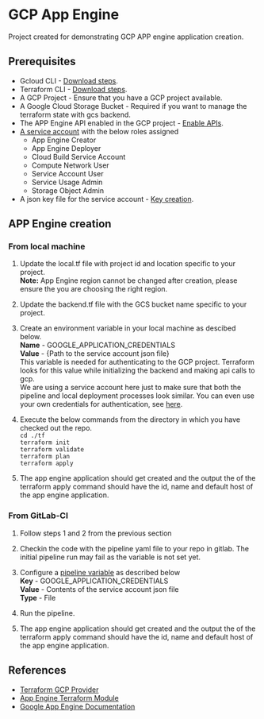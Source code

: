# GCP App Engine

Project created for demonstrating GCP APP engine application creation.


## Prerequisites

* Gcloud CLI - [Download steps](https://cloud.google.com/sdk/docs/install#windows).   
* Terraform CLI - [Download steps](https://www.terraform.io/downloads).  
* A GCP Project - Ensure that you have a GCP project available.  
* A Google Cloud Storage Bucket - Required if you want to manage the terraform state with gcs backend.  
* The APP Engine API enabled in the GCP project - [Enable APIs](https://cloud.google.com/endpoints/docs/openapi/enable-api#enabling_an_api").  
* [A service account](https://cloud.google.com/iam/docs/creating-managing-service-accounts#creating) with the below roles assigned  
  * App Engine Creator  
  * App Engine Deployer  
  * Cloud Build Service Account  
  * Compute Network User  
  * Service Account User  
  * Service Usage Admin  
  * Storage Object Admin  
* A json key file for the service account - [Key creation](https://cloud.google.com/iam/docs/creating-managing-service-account-keys).  
  
  

## APP Engine creation  
  

### From local machine   

1. Update the local.tf file with project id and location specific to your project.  
  **Note:** App Engine region cannot be changed after creation, please ensure the you are choosing the right region.   

2. Update the backend.tf file with the GCS bucket name specific to your project.  

3. Create an environment variable in your local machine as descibed below.  
  **Name** - GOOGLE_APPLICATION_CREDENTIALS  
  **Value** - {Path to the service account json file}  
  This variable is needed for authenticating to the GCP project. Terraform looks for this value while initializing the backend and making api calls to gcp.  
  We are using a service account here just to make sure that both the pipeline and local deployment processes look similar. You can even use your own credentials for authentication, see [here](https://registry.terraform.io/providers/hashicorp/google/latest/docs/guides/provider_reference#authentication).  

4. Execute the below commands from the directory in which you have checked out the repo.  
            `cd ./tf`  
            `terraform init`  
            `terraform validate`  
            `terraform plan`  
            `terraform apply`  

5. The app engine application should get created and the output the of the terraform apply command should have the id, name and default host of the app engine application.  
  
  
  
### From GitLab-CI  
  
  
1. Follow steps 1 and 2 from the previous section  

3. Checkin the code with the pipeline yaml file to your repo in gitlab. The initial pipeline run may fail as the variable is not set yet.  

4. Configure a [pipeline variable](https://docs.gitlab.com/ee/ci/variables/#add-a-cicd-variable-to-a-project) as described below  
    **Key** - GOOGLE_APPLICATION_CREDENTIALS  
    **Value** - Contents of the service account json file  
    **Type** - File  
  
5. Run the pipeline.  

6. The app engine application should get created and the output the of the terraform apply command should have the id, name and default host of the app engine application.  



## References  

* [Terraform GCP Provider](https://registry.terraform.io/providers/hashicorp/google/latest/docs)
* [App Engine Terraform Module](https://registry.terraform.io/providers/hashicorp/google/latest/docs/resources/app_engine_application)
* [Google App Engine Documentation](https://cloud.google.com/appengine/docs)



